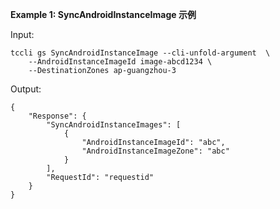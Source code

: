 **Example 1: SyncAndroidInstanceImage 示例**



Input: 

```
tccli gs SyncAndroidInstanceImage --cli-unfold-argument  \
    --AndroidInstanceImageId image-abcd1234 \
    --DestinationZones ap-guangzhou-3
```

Output: 
```
{
    "Response": {
        "SyncAndroidInstanceImages": [
            {
                "AndroidInstanceImageId": "abc",
                "AndroidInstanceImageZone": "abc"
            }
        ],
        "RequestId": "requestid"
    }
}
```

